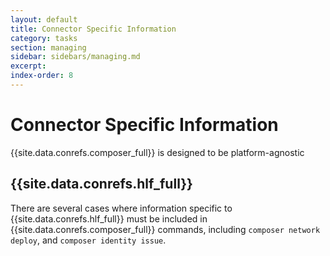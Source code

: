 ```yaml
---
layout: default
title: Connector Specific Information
category: tasks
section: managing
sidebar: sidebars/managing.md
excerpt:
index-order: 8
---
```


# Connector Specific Information

{{site.data.conrefs.composer_full}} is designed to be platform-agnostic


## {{site.data.conrefs.hlf_full}}

There are several cases where information specific to {{site.data.conrefs.hlf_full}} must be included in {{site.data.conrefs.composer_full}} commands, including `composer network deploy`, and `composer identity issue`.
